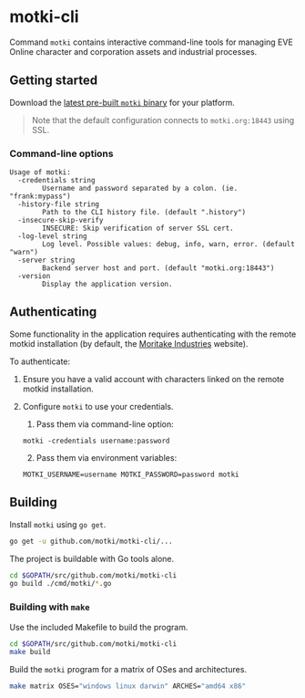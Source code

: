 # motki-cli

Command `motki` contains interactive command-line tools for managing EVE Online character and corporation assets and industrial processes.

## Getting started

Download the [latest pre-built `motki` binary](https://github.com/motki/motki-cli/releases/latest) for your platform.

> Note that the default configuration connects to `motki.org:18443` using SSL.

### Command-line options

```
Usage of motki:
  -credentials string
    	Username and password separated by a colon. (ie. "frank:mypass")
  -history-file string
    	Path to the CLI history file. (default ".history")
  -insecure-skip-verify
    	INSECURE: Skip verification of server SSL cert.
  -log-level string
    	Log level. Possible values: debug, info, warn, error. (default "warn")
  -server string
    	Backend server host and port. (default "motki.org:18443")
  -version
    	Display the application version.
```

## Authenticating

Some functionality in the application requires authenticating with the remote motkid installation (by default, the [Moritake Industries](https://moritakeindustries.com) website).

To authenticate:

1. Ensure you have a valid account with characters linked on the remote motkid installation.
2. Configure `motki` to use your credentials.
   1. Pass them via command-line option:
   ```
   motki -credentials username:password
   ```
       
   2. Pass them via environment variables:
   ```
   MOTKI_USERNAME=username MOTKI_PASSWORD=password motki
   ```
   
## Building

Install `motki` using `go get`.

```bash
go get -u github.com/motki/motki-cli/...
```

The project is buildable with Go tools alone.

```bash
cd $GOPATH/src/github.com/motki/motki-cli
go build ./cmd/motki/*.go
```

### Building with `make`

Use the included Makefile to build the program.

```bash
cd $GOPATH/src/github.com/motki/motki-cli
make build
```

Build the `motki` program for a matrix of OSes and architectures.

```bash
make matrix OSES="windows linux darwin" ARCHES="amd64 x86"
```
